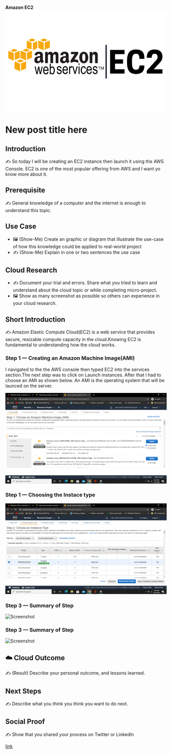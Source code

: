 **Amazon EC2**
![placeholder image](https://github.com/TinoMako/100DaysOfCloud/blob/main/AWS-EC2.png)

# New post title here

## Introduction

✍️ So today l will be creating an EC2 instance then launch it using the AWS Console. EC2 is one of the most popular offering from AWS and l want yo know more about it.

## Prerequisite

✍️ General knowledge of a computer and the internet is enough to understand this topic.

## Use Case

- 🖼️ (Show-Me) Create an graphic or diagram that illustrate the use-case of how this knowledge could be applied to real-world project
- ✍️ (Show-Me) Explain in one or two sentences the use case

## Cloud Research

- ✍️ Document your trial and errors. Share what you tried to learn and understand about the cloud topic or while completing micro-project.
- 🖼️ Show as many screenshot as possible so others can experience in your cloud research.

## Short Introduction

✍️ Amazon Elastic Compute Cloud(EC2) is a web service that provides secure, resizable compute capacity in the cloud.Knowing EC2 is fundamental to understanding how the cloud works. 

### Step 1 — Creating an Amazon Machine Image(AMI)

I navigated to the the AWS console then typed EC2 into the services section.The next step was to click on Launch instances. After that l had to choose an AMI as shown below.
An AMI is the operating system that will be launced on the server. 

![Screenshot](https://github.com/TinoMako/100DaysOfCloud/blob/main/Screenshot%20(56).png)


### Step 1 — Choosing the Instace type

![Screenshot](https://github.com/TinoMako/100DaysOfCloud/blob/main/Screenshot%20(57).png)

### Step 3 — Summary of Step

![Screenshot](https://via.placeholder.com/500x300)

### Step 3 — Summary of Step

![Screenshot](https://via.placeholder.com/500x300)

## ☁️ Cloud Outcome

✍️ (Result) Describe your personal outcome, and lessons learned.

## Next Steps

✍️ Describe what you think you think you want to do next.

## Social Proof

✍️ Show that you shared your process on Twitter or LinkedIn

[link](link)
